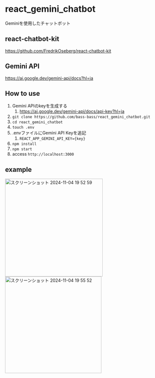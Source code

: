 # react_gemini_chatbot
Geminiを使用したチャットボット

## react-chatbot-kit
https://github.com/FredrikOseberg/react-chatbot-kit

## Gemini API
https://ai.google.dev/gemini-api/docs?hl=ja

## How to use
1. Gemini APIのkeyを生成する
   1. https://ai.google.dev/gemini-api/docs/api-key?hl=ja
2. `git clone https://github.com/bass-bass/react_gemini_chatbot.git`
3. `cd react_gemini_chatbot`
4. `touch .env`
5. .envファイルにGemini API Keyを追記
   1. `REACT_APP_GEMINI_API_KEY={key}`
6. `npm install`
7. `npm start`
8. access `http://localhost:3000`

## example
<img width="319" alt="スクリーンショット 2024-11-04 19 52 59" src="https://github.com/user-attachments/assets/2dde3355-756f-4ebc-a6e7-ed88e0c6b62d">
<img width="315" alt="スクリーンショット 2024-11-04 19 55 52" src="https://github.com/user-attachments/assets/a56f0a50-134b-4050-a1e3-f805b3d3595a">
